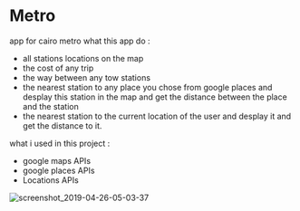 # Metro
app for cairo metro
what this app do :
* all stations locations on the map
* the cost of any trip
* the way between any tow stations
* the nearest station to any place you chose from google places and desplay this station in the map
and get the distance between the place and the station
* the nearest station to the current location of the user and desplay it and get the distance to it.


what i used in this project :
* google maps APIs
* google places APIs
* Locations APIs 





![screenshot_2019-04-26-05-03-37](https://user-images.githubusercontent.com/30077322/56781299-0293f980-67e3-11e9-80d1-ba2d66171e87.png)
